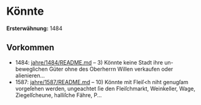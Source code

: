 # Könnte

**Ersterwähnung:** 1484

## Vorkommen
- 1484: [jahre/1484/README.md](../jahre/1484/README.md) – 3) Könnte keine Stadt ihre un-
beweglichen Güter ohne des Oberherrn Willen verkaufen
oder alienieren...
- 1587: [jahre/1587/README.md](../jahre/1587/README.md) – 10) Könnte mit Fleiſ<h niht genugſam vorgeſehen
werden, ungeachtet ſie den Fleiſchmarkt, Weinkeller, Wage,
Ziegelſcheune, halliſche Fähre, P...
